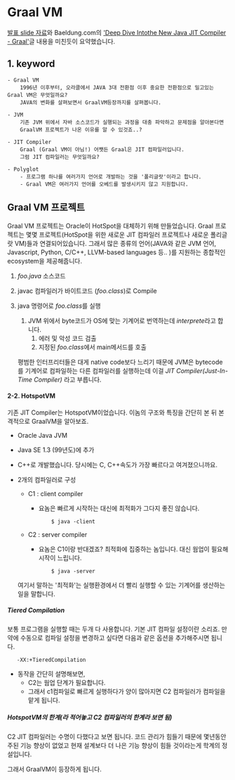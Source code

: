 

# Graal VM
[발표 slide 자료](https://www.slideshare.net/taewanme/cloud-native-javagraalvm)와 Baeldung.com의 ['Deep Dive Intothe New Java JIT Compiler - Graal'](https://www.baeldung.com/graal-java-jit-compiler)글 내용을 미친듯이 요약했습니다.

## 1. keyword
    - Graal VM
        1996년 이후부터, 오라클에서 JAVA 3대 전환점 이후 중요한 전환점으로 밀고있는 Graal VM은 무엇일까요?
        JAVA의 변화를 살펴보면서 GraalVM등장까지를 살펴봅니다.
        
    - JVM
        기존 JVM 위에서 자바 소스코드가 실행되는 과정을 대충 파악하고 문제점을 알아본다면
        GraalVM 프로젝트가 나온 이유를 알 수 있것죠..?
        
    - JIT Compiler
        Graal (Graal VM이 아님!) 어쨋든 Graal은 JIT 컴파일러입니다.
        그럼 JIT 컴파일러는 무엇일까요?
    
    - Polyglot
        - 프로그램 하나를 여러가지 언어로 개발하는 것을 '폴리글랏'이라고 합니다.
        - Graal VM은 여러가지 언어를 오베드를 발생시키지 않고 지원합니다.


    
## Graal VM 프로젝트

Graal VM 프로젝트는 Oracle이 HotSpot을 대체하기 위해 만들었습니다. Graal 프로젝트는 몇몇 프로젝트(HotSpot을 위한 새로운 JIT 컴파일러 프로젝트나 새로운 폴리글랏 VM)들과 연결되어있습니다. 그래서 많은 종류의 언어(JAVA와 같은 JVM 언어, Javascript, Python, C/C++, LLVM-based languages 등.. )를 지원하는 종합적인 ecosystem을 제공해줍니다.

1. *foo.java* 소스코드
2. javac 컴파일러가 바이트코드 (*foo.class*)로 Compile
3. java 명령어로 *foo.class*를 실행
    1. JVM 위에서 byte코드가 OS에 맞는 기계어로 번역하는데 *interprete*라고 합니다.
        1. 에러 및 악성 코드 검출
        2. 지정된 *foo.class*에서 main메서드를 호출

    평범한 인터프리터들은 대게 native code보다 느리기 때문에 JVM은 bytecode를 기계어로 컴파일하는 다른 컴파일러를 실행하는데 이걸 *JIT Compiler(Just-In-Time Compiler)* 라고 부릅니다.

#### 2-2. HotspotVM
기존 JIT Compiler는 HotspotVM이었습니다.
이놈의 구조와 특징을 간단히 본 뒤 본격적으로 GraalVM을 알아보죠.
- Oracle Java JVM
- Java SE 1.3 (99년도)에 추가
- C++로 개발했습니다. 당시에는 C, C++속도가 가장 빠르다고 여겨졌으니까요.
- 2개의 컴파일러로 구성
    * C1 : client compiler
        * 요놈은 빠르게 시작하는 대신에 최적화가 그다지 좋진 않습니다.
        
            ```
                $ java -client 
            ```
 
    * C2 : server compiler
        * 요놈은 C1이랑 반대겠죠? 최적화에 집중하는 놈입니다. 대신 웜업이 필요해 시작이 느립니다.

            ```
                $ java -server 
            ```

    여기서 말하는 '최적화'는 실행환경에서 더 빨리 실행할 수 있는 기계어를 생산하는 일을 말합니다.

##### Tiered Compilation
보통 프로그램을 실행할 때는 두개 다 사용합니다. 기본 JIT 컴파일 설정이란 소리죠.
만약에 수동으로 컴파일 설정을 변경하고 싶다면 다음과 같은 옵션을 추가해주시면 됩니다.

       -XX:+TieredCompilation
       
* 동작을 간단히 설명해보면,
    * C2는 웜업 단계가 필요합니다. 
    * 그래서 c1컴파일로 빠르게 실행하다가 양이 많아지면 C2 컴파일러가 컴파일을 맡게 됩니다.

    
##### HotspotVM의 한계(라 적어놓고 C2  컴파일러의 한계라 보면 됨)
C2 JIT 컴파일러는 수명이 다했다고 보면 됩니다.
코드 관리가 힘들기 때문에 몇년동안 주된 기능 향상이 없었고 현재 설계보다 더 나은 기능 향상이 힘들 것이라는게 학계의 정설입니다.

그래서 GraalVM이 등장하게 됩니다.